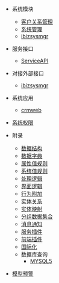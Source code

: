 * <i class="fa fa-th-list"></i> 系统模块
  * [客户关系管理](module/crm)
  * [系统管理](module/runtime)
  * [ibizsysmgr](module/ibizsysmgr)


* <i class="fa-brands fa-gg"></i> 服务接口
  * [ServiceAPI](api/ServiceAPI/ServiceAPI)

* <i class="fa fa-plug"></i> 对接外部接口
  * [ibizsysmgr](client/ibizsysmgr/ibizsysmgr)

* <i class="fa fa-desktop"></i> 系统应用
  * [crmweb](app/crmweb)

* [<i class="fa-solid fa-shield-halved"></i> 系统权限](index/security_index)

* <i class="fa fa-paperclip"></i> 附录
  * [数据结构](index/scheme_index)
  * [数据字典](index/dictionary_index)
  * [属性值规则](index/value_rule_index)
  * [系统值规则](index/sys_value_rule_index)
  * [处理逻辑](index/logic_index)
  * [界面逻辑](index/ui_logic_index)
  * [行为附加](index/action_logic_index)
  * [实体关系](index/der_index)
  * [实体映射](index/demap_index)
  * [分组数据集合](index/group_dataset_index)
  * [消息通知](index/notify_index)
  * [服务插件](index/sfplugin_index)
  * [前端插件](index/pfplugin_index)
  * [国际化](i18n/i18n_res)
  * 数据库查询
    * [MYSQL5](index/MYSQL5_db_query_index)
* [<i class="fa fa-warning" /></i> 模型预警](index/warn_index)